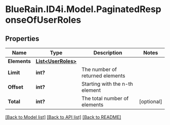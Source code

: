 # BlueRain.ID4i.Model.PaginatedResponseOfUserRoles
## Properties

Name | Type | Description | Notes
------------ | ------------- | ------------- | -------------
**Elements** | [**List&lt;UserRoles&gt;**](UserRoles.md) |  | 
**Limit** | **int?** | The number of returned elements | 
**Offset** | **int?** | Starting with the n-th element | 
**Total** | **int?** | The total number of elements | [optional] 

[[Back to Model list]](../README.md#documentation-for-models) [[Back to API list]](../README.md#documentation-for-api-endpoints) [[Back to README]](../README.md)

